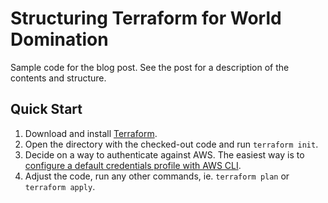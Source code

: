 # Structuring Terraform for World Domination

Sample code for the blog post. See the post for a description of the contents and structure.

## Quick Start

1. Download and install [Terraform](https://www.terraform.io). 
1. Open the directory with the checked-out code and run `terraform init`.
1. Decide on a way to authenticate against AWS. The easiest way is to [configure a default credentials profile with AWS CLI](https://docs.aws.amazon.com/cli/latest/userguide/cli-chap-configure.html).
1. Adjust the code, run any other commands, ie. `terraform plan` or `terraform apply`.
